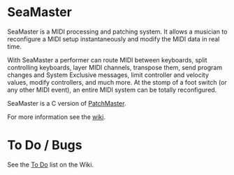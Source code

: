 # SeaMaster

SeaMaster is a MIDI processing and patching system. It allows a musician to
reconfigure a MIDI setup instantaneously and modify the MIDI data in real
time.

With SeaMaster a performer can route MIDI between keyboards, split
controlling keyboards, layer MIDI channels, transpose them, send program
changes and System Exclusive messages, limit controller and velocity values,
modify controllers, and much more. At the stomp of a foot switch (or any
other MIDI event), an entire MIDI system can be totally reconfigured.

SeaMaster is a C version of [PatchMaster](https://patchmaster.org/).

For more information see the [wiki](https://github.com/jimm/seamaster/wiki).

# To Do / Bugs

See the [To Do](https://github.com/jimm/seamaster/wiki/To-Do) list on the
Wiki.

